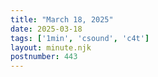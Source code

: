 ```yaml
---
title: "March 18, 2025"
date: 2025-03-18
tags: ['1min', 'csound', 'c4t']
layout: minute.njk
postnumber: 443
---
```

